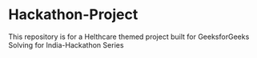 # Hackathon-Project
This repository is for a Helthcare themed project built for GeeksforGeeks Solving for India-Hackathon Series
